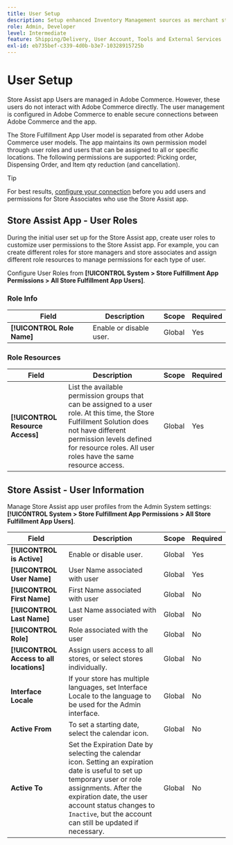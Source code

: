 ```yaml
---
title: User Setup
description: Setup enhanced Inventory Management sources as merchant stores to support the Store Fulfillment solution for Adobe Commerce.
role: Admin, Developer
level: Intermediate
feature: Shipping/Delivery, User Account, Tools and External Services
exl-id: eb735bef-c339-4d0b-b3e7-10328915725b
---
```

# User Setup

Store Assist app Users are managed in Adobe Commerce. However, these users do not interact with Adobe Commerce directly. The user management is configured in Adobe Commerce to enable secure connections between Adobe Commerce and the app.

The Store Fulfillment App User model is separated from other Adobe Commerce user models. The app maintains its own permission model through user roles and users that can be assigned to all or specific locations. The following permissions are supported: Picking order, Dispensing Order, and Item qty reduction (and cancellation).

>[!TIP]
>
>For best results, [configure your connection](connect-set-up-service.md) before you add users and permissions for Store Associates who use the Store Assist app.

## Store Assist App - User Roles

During the initial user set up for the Store Assist app, create user roles to customize user permissions to the Store Assist app. For example, you can create different roles for store managers and store associates and assign different role resources to manage permissions for each type of user.

Configure User Roles from **[!UICONTROL System > Store Fulfillment App Permissions > All Store Fulfillment App Users]**.

### Role Info

| **Field**                  | **Description**         | **Scope** | **Required** |
|----------------------------|-------------------------|-----------|--------------|
| **[!UICONTROL Role Name]** | Enable or disable user. | Global    | Yes          |

### Role Resources

| **Field**                        | **Description**                                                                                                                                                                                                                            | **Scope** | **Required** |
|----------------------------------|--------------------------------------------------------------------------------------------------------------------------------------------------------------------------------------------------------------------------------------------|-----------|--------------|
| **[!UICONTROL Resource Access]** | List the available permission groups that can be assigned to a user role. At this time, the Store Fulfillment Solution does not have different permission levels defined for resource roles. All user roles have the same resource access. | Global    | Yes          |

## Store Assist - User Information

Manage Store Assist app user profiles from the Admin System settings:  **[!UICONTROL System > Store Fulfillment App Permissions > All Store Fulfillment App Users]**.

| **Field**                                | **Description**                                                                                                                                                                                                                                                         | **Scope** | **Required** |
|------------------------------------------|-------------------------------------------------------------------------------------------------------------------------------------------------------------------------------------------------------------------------------------------------------------------------|-----------|--------------|
| **[!UICONTROL is Active]**               | Enable or disable user.                                                                                                                                                                                                                                                 | Global    | Yes          |
| **[!UICONTROL User Name]**               | User Name associated with user                                                                                                                                                                                                                                          | Global    | Yes          |
| **[!UICONTROL First Name]**              | First Name associated with user                                                                                                                                                                                                                                         | Global    | No           |
| **[!UICONTROL Last Name]**               | Last Name associated with user                                                                                                                                                                                                                                          | Global    | No           |
| **[!UICONTROL Role]**                    | Role associated with the user                                                                                                                                                                                                                                           | Global    | No           |
| **[!UICONTROL Access to all locations]** | Assign users access to all stores, or select stores individually.                                                                                                                                                                                                       | Global    | No           |
| **Interface Locale**                     | If your store has multiple languages, set Interface Locale to the language to be used for the Admin interface.                                                                                                                                                          | Global    | No           |
| **Active From**                          | To set a starting date, select the calendar icon.                                                                                                                                                                                                                       | Global    | No           |
| **Active To**                            | Set the Expiration Date by selecting the calendar icon. Setting an expiration date is useful to set up temporary user or role assignments. After the expiration date, the user account status changes to `Inactive`, but the account can still be updated if necessary. | Global    | No           |
